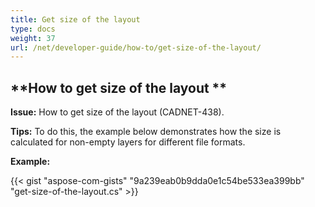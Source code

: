 ```yaml
---
title: Get size of the layout
type: docs
weight: 37
url: /net/developer-guide/how-to/get-size-of-the-layout/
---
```


## **How to get size of the layout **

**Issue:** How to get size of the layout (CADNET-438).

**Tips:** To do this, the example below demonstrates how the size is calculated for non-empty layers for different file formats.

**Example:**

{{< gist "aspose-com-gists" "9a239eab0b9dda0e1c54be533ea399bb" "get-size-of-the-layout.cs" >}}